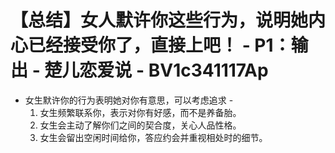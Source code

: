 # 【总结】女人默许你这些行为，说明她内心已经接受你了，直接上吧！ - P1：输出 - 楚儿恋爱说 - BV1c341117Ap

-   女生默许你的行为表明她对你有意思，可以考虑追求 - 
    1.  女生频繁联系你，表示对你有好感，而不是养备胎。
    2.  女生会主动了解你们之间的契合度，关心人品性格。
    3.  女生会留出空闲时间给你，答应约会并重视相处时的细节。